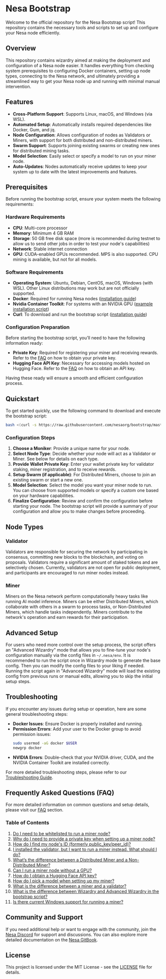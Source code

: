 # Nesa Bootstrap

Welcome to the official repository for the Nesa Bootstrap script! This repository contains the necessary tools and scripts to set up and configure your Nesa node efficiently.

## Overview

This repository contains wizardry aimed at making the deployment and configuration of a Nesa node easier. It handles everything from checking system prerequisites to configuring Docker containers, setting up node types, connecting to the Nesa network, and ultimately providing a streamlined way to get your Nesa node up and running with minimal manual intervention.

## Features

- **Cross-Platform Support**: Supports Linux, macOS, and Windows (via WSL).
- **Automated Setup**: Automatically installs required dependencies like Docker, Gum, and jq.
- **Node Configuration**: Allows configuration of nodes as Validators or Miners, with support for both distributed and non-distributed miners.
- **Swarm Support**: Supports joining existing swarms or creating new ones for distributed mining tasks.
- **Model Selection**: Easily select or specify a model to run on your miner node.
- **Auto-Updates**: Nodes automatically receive updates to keep your system up to date with the latest improvements and features.

## Prerequisites

Before running the bootstrap script, ensure your system meets the following requirements:

### Hardware Requirements

- **CPU**: Multi-core processor
- **Memory**: Minimum 4 GB RAM
- **Storage**: 50 GB free disk space (more is recommended during testnet to allow us to send other jobs in order to test your node's capabilities)
- **Network**: Stable internet connection
- **GPU**: CUDA-enabled GPUs recommended. MPS is also supported. CPU mining is available, but not for all models.

### Software Requirements

- **Operating System**: Ubuntu, Debian, CentOS, macOS, Windows (with WSL). Other Linux distributions may work but are not officially supported.
- **Docker**: Required for running Nesa nodes ([installation guide](https://docs.docker.com/get-docker/))
- **Nvidia Container Toolkit**: For systems with an NVIDIA GPU ([example installation script](https://github.com/nesaorg/bootstrap/blob/master/install_nvidia_container_toolkit.sh))
- **Curl**: To download and run the bootstrap script ([installation guide](https://curl.se/docs/install.html))

### Configuration Preparation

Before starting the bootstrap script, you’ll need to have the following information ready:

- **Private Key**: Required for registering your miner and receiving rewards. Refer to the [FAQ](./FAQ.md#2-why-do-i-need-to-provide-a-private-key-when-setting-up-a-miner-node) on how to obtain your private key.
- **Hugging Face API Key**: Necessary for accessing models hosted on Hugging Face. Refer to the [FAQ](./FAQ.md#7-how-do-i-obtain-a-hugging-face-api-key) on how to obtain an API key.

Having these ready will ensure a smooth and efficient configuration process.

## Quickstart

To get started quickly, use the following command to download and execute the bootstrap script:

```bash
bash <(curl -s https://raw.githubusercontent.com/nesaorg/bootstrap/master/bootstrap.sh)
```

### Configuration Steps

1. **Choose a Moniker**: Provide a unique name for your node.
2. **Select Node Type**: Decide whether your node will act as a Validator or Miner. See below for details on each type.
3. **Provide Wallet Private Key**: Enter your wallet private key for validator staking, miner registration, and to receive rewards.
4. **Setup Swarm (if applicable)**: For Distributed Miners, choose to join an existing swarm or start a new one.
5. **Model Selection**: Select the model you want your miner node to run. You can choose from supported models or specify a custom one based on your hardware capabilities.
6. **Finalize Configuration**: Review and confirm the configuration before starting your node. The bootstrap script will provide a summary of your configuration and allow you to make changes before proceeding.

## Node Types

### Validator

Validators are responsible for securing the network by participating in consensus, committing new blocks to the blockchain, and voting on proposals. Validators require a significant amount of staked tokens and are selectively chosen. Currently, validators are not open for public deployment, and participants are encouraged to run miner nodes instead.

### Miner

Miners on the Nesa network perform computationally heavy tasks like running AI model inference. Miners can be either Distributed Miners, which collaborate with others in a swarm to process tasks, or Non-Distributed Miners, which handle tasks independently. Miners contribute to the network's operation and earn rewards for their participation.

## Advanced Setup

For users who need more control over the setup process, the script offers an "Advanced Wizardry" mode that allows you to fine-tune your node's configuration manually via the config files in `~/.nesa/env`. It is recommended to run the script once in Wizardry mode to generate the base config. Then you can modify the config files to your liking if needed. Running the script again in "Advanced Wizardry" mode will load the existing config from previous runs or manual edits, allowing you to skip the initial setup steps.

## Troubleshooting

If you encounter any issues during setup or operation, here are some general troubleshooting steps:

- **Docker Issues**: Ensure Docker is properly installed and running.
- **Permission Errors**: Add your user to the Docker group to avoid permission issues:
  ```bash
  sudo usermod -aG docker $USER
  newgrp docker
  ```
- **NVIDIA Errors**: Double-check that your NVIDIA driver, CUDA, and the NVIDIA Container Toolkit are installed correctly.

For more detailed troubleshooting steps, please refer to our [Troubleshooting Guide](./Troubleshooting.md).

## Frequently Asked Questions (FAQ)

For more detailed information on common questions and setup details, please visit our [FAQ](./FAQ.md) section.

### Table of Contents
1. [Do I need to be whitelisted to run a miner node?](./FAQ.md#1-do-i-need-to-be-whitelisted-to-run-a-miner-node)
2. [Why do I need to provide a private key when setting up a miner node?](./FAQ.md#2-why-do-i-need-to-provide-a-private-key-when-setting-up-a-miner-node)
3. [How do I find my node's ID (formerly public_key/peer_id)?](./FAQ.md#3-how-do-i-find-my-nodes-id-formerly-public_keypeer_id)
4. [I installed the validator, but I want to run a miner instead. What should I do?](./FAQ.md#4-i-installed-the-validator-but-i-want-to-run-a-miner-instead-what-should-i-do)
5. [What’s the difference between a Distributed Miner and a Non-Distributed Miner?](./FAQ.md#5-whats-the-difference-between-a-distributed-miner-and-a-non-distributed-miner)
6. [Can I run a miner node without a GPU?](./FAQ.md#6-can-i-run-a-miner-node-without-a-gpu)
7. [How do I obtain a Hugging Face API key?](./FAQ.md#7-how-do-i-obtain-a-hugging-face-api-key)
8. [How do I pick a model when setting up my miner?](./FAQ.md#8-how-do-i-pick-a-model-when-setting-up-my-miner)
9. [What is the difference between a miner and a validator?](./FAQ.md#9-what-is-the-difference-between-a-miner-and-a-validator)
10. [What is the difference between Wizardry and Advanced Wizardry in the bootstrap script?](./FAQ.md#10-what-is-the-difference-between-wizardry-and-advanced-wizardry-in-the-bootstrap-script)
11. [Is there current Windows support for running a miner?](./FAQ.md#11-is-there-current-windows-support-for-running-a-miner)

## Community and Support

If you need additional help or want to engage with the community, join the [Nesa Discord](https://discord.gg/nesa) for support and discussions. You can also explore more detailed documentation on the [Nesa GitBook](https://open.gitbook.com/~space/Vtjgh8wLtiRmdt9OTX2C/~gitbook/pdf).

## License

This project is licensed under the MIT License - see the [LICENSE](LICENSE.md) file for details.
